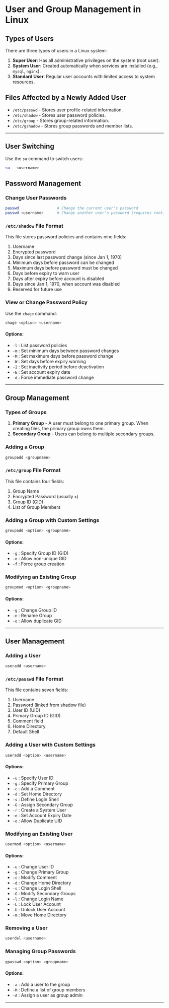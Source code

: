 # User and Group Management in Linux

## Types of Users
There are three types of users in a Linux system:

1. **Super User**: Has all administrative privileges on the system (root user).
2. **System User**: Created automatically when services are installed (e.g., `mysql`, `nginx`).
3. **Standard User**: Regular user accounts with limited access to system resources.

## Files Affected by a Newly Added User
- `/etc/passwd` - Stores user profile-related information.
- `/etc/shadow` - Stores user password policies.
- `/etc/group` - Stores group-related information.
- `/etc/gshadow` - Stores group passwords and member lists.

---
## User Switching
Use the `su` command to switch users:
```bash
su - <username>
```

## Password Management
### Change User Passwords
```bash
passwd                 # Change the current user's password
passwd <username>      # Change another user's password (requires root)
```
### `/etc/shadow` File Format
This file stores password policies and contains nine fields:
1. Username
2. Encrypted password
3. Days since last password change (since Jan 1, 1970)
4. Minimum days before password can be changed
5. Maximum days before password must be changed
6. Days before expiry to warn user
7. Days after expiry before account is disabled
8. Days since Jan 1, 1970, when account was disabled
9. Reserved for future use

### View or Change Password Policy
Use the `chage` command:
```bash
chage <option> <username>
```
#### Options:
- `-l` : List password policies
- `-m` : Set minimum days between password changes
- `-M` : Set maximum days before password change
- `-W` : Set days before expiry warning
- `-I` : Set inactivity period before deactivation
- `-E` : Set account expiry date
- `-d` : Force immediate password change

---
## Group Management
### Types of Groups
1. **Primary Group** - A user must belong to one primary group. When creating files, the primary group owns them.
2. **Secondary Group** - Users can belong to multiple secondary groups.

### Adding a Group
```bash
groupadd <groupname>
```
### `/etc/group` File Format
This file contains four fields:
1. Group Name
2. Encrypted Password (usually `x`)
3. Group ID (GID)
4. List of Group Members

### Adding a Group with Custom Settings
```bash
groupadd <option> <groupname>
```
#### Options:
- `-g` : Specify Group ID (GID)
- `-o` : Allow non-unique GID
- `-f` : Force group creation

### Modifying an Existing Group
```bash
groupmod <option> <groupname>
```
#### Options:
- `-g` : Change Group ID
- `-n` : Rename Group
- `-o` : Allow duplicate GID

---
## User Management
### Adding a User
```bash
useradd <username>
```
### `/etc/passwd` File Format
This file contains seven fields:
1. Username
2. Password (linked from shadow file)
3. User ID (UID)
4. Primary Group ID (GID)
5. Comment field
6. Home Directory
7. Default Shell

### Adding a User with Custom Settings
```bash
useradd <option> <username>
```
#### Options:
- `-u` : Specify User ID
- `-g` : Specify Primary Group
- `-c` : Add a Comment
- `-d` : Set Home Directory
- `-s` : Define Login Shell
- `-G` : Assign Secondary Group
- `-r` : Create a System User
- `-e` : Set Account Expiry Date
- `-o` : Allow Duplicate UID

### Modifying an Existing User
```bash
usermod <option> <username>
```
#### Options:
- `-u` : Change User ID
- `-g` : Change Primary Group
- `-c` : Modify Comment
- `-d` : Change Home Directory
- `-s` : Change Login Shell
- `-G` : Modify Secondary Groups
- `-l` : Change Login Name
- `-L` : Lock User Account
- `-U` : Unlock User Account
- `-m` : Move Home Directory

### Removing a User
```bash
userdel <username>
```

### Managing Group Passwords
```bash
gpasswd <option> <groupname>
```
#### Options:
- `-a` : Add a user to the group
- `-M` : Define a list of group members
- `-A` : Assign a user as group admin

---


